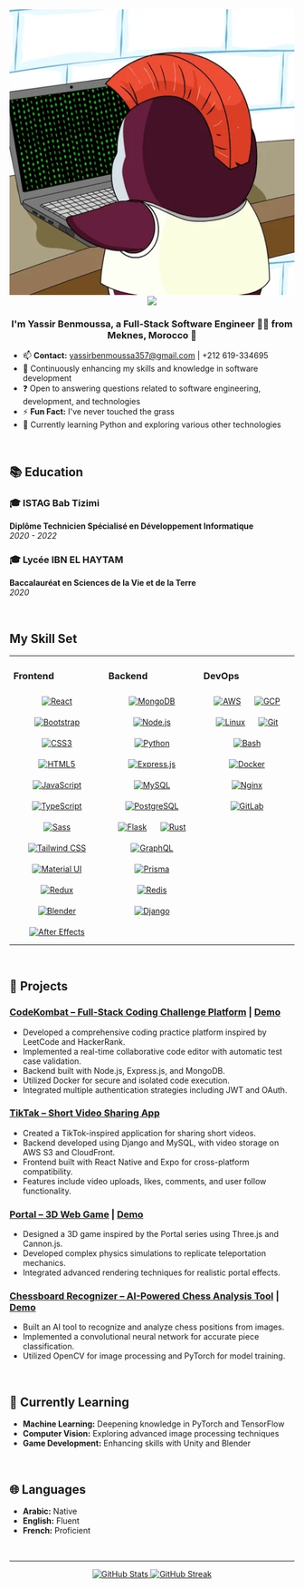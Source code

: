 <div align="center">
  <img src="https://github.com/kratos606/kratos606/blob/main/giphy.webp" align="center" height="" width="600" />
</div>

<div align="center">
  <img src="https://github.com/user-attachments/assets/8d05fa5c-681a-4af5-9cbe-47fa31bed179" align="center" height="" width="600" />
</div>

### <div align="center">I'm Yassir Benmoussa, a Full-Stack Software Engineer 👨‍💻 from Meknes, Morocco 🚀</div>  

- 📫 **Contact:** [yassirbenmoussa357@gmail.com](mailto:yassirbenmoussa357@gmail.com) | +212 619-334695
- 🌱 Continuously enhancing my skills and knowledge in software development
- ❓ Open to answering questions related to software engineering, development, and technologies
- ⚡ **Fun Fact:** I've never touched the grass
- 🧠 Currently learning Python and exploring various other technologies

<br/>

## 📚 Education

### 🎓 ISTAG Bab Tizimi
**Diplôme Technicien Spécialisé en Développement Informatique**  
*2020 - 2022*

### 🎓 Lycée IBN EL HAYTAM
**Baccalauréat en Sciences de la Vie et de la Terre**  
*2020*

<br/>

## My Skill Set  
<table><tr><td valign="top" width="33%">



### Frontend  
<div align="center">  
<a href="https://reactjs.org/" target="_blank"><img style="margin: 10px" src="https://profilinator.rishav.dev/skills-assets/react-original-wordmark.svg" alt="React" height="50" /></a>  
<a href="https://getbootstrap.com/docs/3.4/javascript/" target="_blank"><img style="margin: 10px" src="https://profilinator.rishav.dev/skills-assets/bootstrap-plain.svg" alt="Bootstrap" height="50" /></a>  
<a href="https://www.w3schools.com/css/" target="_blank"><img style="margin: 10px" src="https://profilinator.rishav.dev/skills-assets/css3-original-wordmark.svg" alt="CSS3" height="50" /></a>  
<a href="https://en.wikipedia.org/wiki/HTML5" target="_blank"><img style="margin: 10px" src="https://profilinator.rishav.dev/skills-assets/html5-original-wordmark.svg" alt="HTML5" height="50" /></a>  
<a href="https://www.javascript.com/" target="_blank"><img style="margin: 10px" src="https://profilinator.rishav.dev/skills-assets/javascript-original.svg" alt="JavaScript" height="50" /></a>  
<a href="https://www.typescriptlang.org/" target="_blank"><img style="margin: 10px" src="https://profilinator.rishav.dev/skills-assets/typescript-original.svg" alt="TypeScript" height="50" /></a>  
<a href="https://sass-lang.com/" target="_blank"><img style="margin: 10px" src="https://profilinator.rishav.dev/skills-assets/sass-original.svg" alt="Sass" height="50" /></a>  
<a href="https://www.tailwindcss.com/" target="_blank"><img style="margin: 10px" src="https://profilinator.rishav.dev/skills-assets/tailwindcss.svg" alt="Tailwind CSS" height="50" /></a>  
<a href="https://mui.com/" target="_blank"><img style="margin: 10px" src="https://profilinator.rishav.dev/skills-assets/mui.png" alt="Material UI" height="50" /></a>  
<a href="https://redux.js.org/" target="_blank"><img style="margin: 10px" src="https://profilinator.rishav.dev/skills-assets/redux-original.svg" alt="Redux" height="50" /></a>  
<a href="https://www.blender.org/" target="_blank"><img style="margin: 10px" src="https://profilinator.rishav.dev/skills-assets/blender_community_badge_white.svg" alt="Blender" height="50" /></a>  
<a href="https://www.adobe.com/in/products/aftereffects.html" target="_blank"><img style="margin: 10px" src="https://profilinator.rishav.dev/skills-assets/aftereffects.png" alt="After Effects" height="50" /></a>  
</div>

</td><td valign="top" width="33%">



### Backend  
<div align="center">  
<a href="https://www.mongodb.com/" target="_blank"><img style="margin: 10px" src="https://profilinator.rishav.dev/skills-assets/mongodb-original-wordmark.svg" alt="MongoDB" height="50" /></a>  
<a href="https://nodejs.org/" target="_blank"><img style="margin: 10px" src="https://profilinator.rishav.dev/skills-assets/nodejs-original-wordmark.svg" alt="Node.js" height="50" /></a>  
<a href="https://www.python.org/" target="_blank"><img style="margin: 10px" src="https://profilinator.rishav.dev/skills-assets/python-original.svg" alt="Python" height="50" /></a>  
<a href="https://expressjs.com/" target="_blank"><img style="margin: 10px" src="https://profilinator.rishav.dev/skills-assets/express-original-wordmark.svg" alt="Express.js" height="50" /></a>  
<a href="https://www.mysql.com/" target="_blank"><img style="margin: 10px" src="https://profilinator.rishav.dev/skills-assets/mysql-original-wordmark.svg" alt="MySQL" height="50" /></a>  
<a href="https://www.postgresql.org/" target="_blank"><img style="margin: 10px" src="https://profilinator.rishav.dev/skills-assets/postgresql-original-wordmark.svg" alt="PostgreSQL" height="50" /></a>  
<a href="https://flask.palletsprojects.com/" target="_blank"><img style="margin: 10px" src="https://profilinator.rishav.dev/skills-assets/flask.png" alt="Flask" height="50" /></a>  
<a href="https://www.rust-lang.org/" target="_blank"><img style="margin: 10px" src="https://profilinator.rishav.dev/skills-assets/rust-plain.svg" alt="Rust" height="50" /></a>  
<a href="https://graphql.org/" target="_blank"><img style="margin: 10px" src="https://profilinator.rishav.dev/skills-assets/graphql.png" alt="GraphQL" height="50" /></a>  
<a href="https://www.prisma.io/" target="_blank"><img style="margin: 10px" src="https://profilinator.rishav.dev/skills-assets/prisma.png" alt="Prisma" height="50" /></a>  
<a href="https://redis.io/" target="_blank"><img style="margin: 10px" src="https://profilinator.rishav.dev/skills-assets/redis-original-wordmark.svg" alt="Redis" height="50" /></a>  
<a href="https://www.djangoproject.com/" target="_blank"><img style="margin: 10px" src="https://profilinator.rishav.dev/skills-assets/django-original.svg" alt="Django" height="50" /></a>  
</div>

</td><td valign="top" width="33%">



### DevOps  
<div align="center">  
<a href="https://aws.amazon.com/" target="_blank"><img style="margin: 10px" src="https://profilinator.rishav.dev/skills-assets/amazonwebservices-original-wordmark.svg" alt="AWS" height="50" /></a>  
<a href="https://cloud.google.com/" target="_blank"><img style="margin: 10px" src="https://profilinator.rishav.dev/skills-assets/google_cloud-icon.svg" alt="GCP" height="50" /></a>  
<a href="https://www.linux.org/" target="_blank"><img style="margin: 10px" src="https://profilinator.rishav.dev/skills-assets/linux-original.svg" alt="Linux" height="50" /></a>  
<a href="https://github.com/" target="_blank"><img style="margin: 10px" src="https://profilinator.rishav.dev/skills-assets/git-scm-icon.svg" alt="Git" height="50" /></a>  
<a href="https://www.gnu.org/software/bash/" target="_blank"><img style="margin: 10px" src="https://profilinator.rishav.dev/skills-assets/gnu_bash-icon.svg" alt="Bash" height="50" /></a>  
<a href="https://www.docker.com/" target="_blank"><img style="margin: 10px" src="https://profilinator.rishav.dev/skills-assets/docker-original-wordmark.svg" alt="Docker" height="50" /></a>  
<a href="https://www.nginx.com/" target="_blank"><img style="margin: 10px" src="https://profilinator.rishav.dev/skills-assets/nginx-original.svg" alt="Nginx" height="50" /></a>  
<a href="https://about.gitlab.com/" target="_blank"><img style="margin: 10px" src="https://profilinator.rishav.dev/skills-assets/gitlab.svg" alt="GitLab" height="50" /></a>  
</div>

</td></tr></table>  

<br/>  

## 💼 Projects

### [CodeKombat – Full-Stack Coding Challenge Platform](https://github.com/yourusername/codekombat) | [Demo](https://codekombat.ddns.net/)
- Developed a comprehensive coding practice platform inspired by LeetCode and HackerRank.
- Implemented a real-time collaborative code editor with automatic test case validation.
- Backend built with Node.js, Express.js, and MongoDB.
- Utilized Docker for secure and isolated code execution.
- Integrated multiple authentication strategies including JWT and OAuth.

### [TikTak – Short Video Sharing App](https://github.com/yourusername/tiktak)
- Created a TikTok-inspired application for sharing short videos.
- Backend developed using Django and MySQL, with video storage on AWS S3 and CloudFront.
- Frontend built with React Native and Expo for cross-platform compatibility.
- Features include video uploads, likes, comments, and user follow functionality.

### [Portal – 3D Web Game](https://github.com/yourusername/portal-game) | [Demo](https://kratos606.github.io/portal/)
- Designed a 3D game inspired by the Portal series using Three.js and Cannon.js.
- Developed complex physics simulations to replicate teleportation mechanics.
- Integrated advanced rendering techniques for realistic portal effects.

### [Chessboard Recognizer – AI-Powered Chess Analysis Tool](https://github.com/yourusername/chessboard-recognizer) | [Demo](https://huggingface.co/spaces/salominavina/chessboard-recognizer)
- Built an AI tool to recognize and analyze chess positions from images.
- Implemented a convolutional neural network for accurate piece classification.
- Utilized OpenCV for image processing and PyTorch for model training.

<br/>

## 🧠 Currently Learning
- **Machine Learning:** Deepening knowledge in PyTorch and TensorFlow
- **Computer Vision:** Exploring advanced image processing techniques
- **Game Development:** Enhancing skills with Unity and Blender

<br/>

## 🌐 Languages
- **Arabic:** Native
- **English:** Fluent
- **French:** Proficient

<br/>

---

<div align="center">
  <a href="https://github.com/kratos606/kratos606">
    <img src="https://github-readme-stats.vercel.app/api?username=kratos606&show_icons=true&theme=radical" alt="GitHub Stats" />
  </a>
  <a href="https://github.com/kratos606/kratos606">
    <img src="https://github-readme-streak-stats.herokuapp.com/?user=kratos606&theme=radical" alt="GitHub Streak" />
  </a>
</div>

